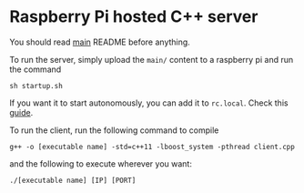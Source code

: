 # Raspberry Pi hosted C++ server

You should read [main](https://github.com/Mrrvm/SCDTR/tree/master/raspberry/main) README before anything.

To run the server, simply upload the `main/` content to a raspberry pi and run the command

```
sh startup.sh
```

If you want it to start autonomously, you can add it to `rc.local`. Check this [guide](https://www.raspberrypi.org/documentation/linux/usage/rc-local.md).

To run the client, run the following command to compile

```
g++ -o [executable name] -std=c++11 -lboost_system -pthread client.cpp
```
and the following to execute wherever you want:

```
./[executable name] [IP] [PORT]
```
